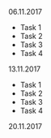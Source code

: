 06.11.2017

- Task 1
- Task 2
- Task 3
- Task 4



13.11.2017

- Task 1
- Task 2
- Task 3
- Task 4


20.11.2017
